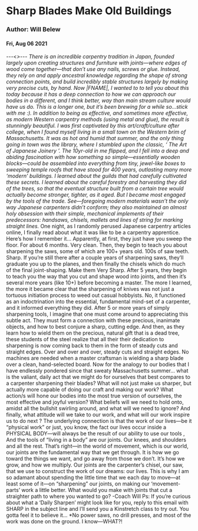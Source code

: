 # Sharp Blades Make Old Buildings
### Author: Will Belew
#### Fri, Aug 06 2021
---<*>---
There is an incredible carpentry tradition in Japan, founded largely upon creating structures and furniture with joints—where edges of wood come together—that don’t use any nails, screws or glue. Instead, they rely on and apply ancestral knowledge regarding the shape of strong connection points, and build incredibly stable structures largely by making very precise cuts, by hand. Now |FNAME|, I wanted to to tell you about this today because it has a deep connection to how we can approach our bodies in a different, and I think better, way than main stream culture would have us do. This is a longer one, but it’s been brewing for a while so…stick with me :). In addition to being as effective, and sometimes *more* effective, as modern Western carpentry methods (using metal and glue), the result is stunningly beautiful.                     I was first captivated by this art/craft/culture after college, when I found myself living in a small town on the Western brim of Massachusetts. It was as hot and humid that summer, and the only thing going in town was the library, where I stumbled upon the classic, ‘ The Art of Japanese Joinery ’. The 10yr-old in me flipped, and I fell into a deep and abiding fascination with how something so simple—essentially wooden blocks—could be assembled into everything from tiny, jewel-like boxes to sweeping temple roofs that have stood for 400 years, outlasting many more ‘modern’ buildings. I learned about the guilds that had carefully cultivated these secrets. I learned about the careful forestry and harvesting they did of the trees, so that the eventual structure built from a certain tree would actually become stronger, tighter, as it aged. But I became most engaged by the tools of the trade. See—foregoing modern materials wasn’t the only way Japanese carpenters didn’t conform; they also maintained an almost holy obsession with their simple, mechanical implements of their predecessors: handsaws, chisels, mallets and lines of string for marking straight lines.* One night, as I randomly perused Japanese carpentry articles online, I finally read about what it was like to be a carpentry apprentice. Here’s how I remember it… Apparently, at first, they just have you sweep the floor. For about 6 months. Very clean. Then, they begin to teach you about sharpening the saws, some of which are 100+ years old. 100s of saw teeth. Sharp. If you’re still there after a couple years of sharpening saws, they’ll graduate you up to the planes, and then finally the chisels which do much of the final joint-shaping. Make them Very Sharp. After 5 years, they begin to teach you the way that you cut and shape wood into joints, and then it’s several more years (like 10+) before becoming a master. The more I learned, the more it became clear that the sharpening of knives was not just a tortuous initiation process to weed out casual hobbyists. No, it functioned as an indoctrination into the essential, fundamental mind-set of a carpenter, and it informed everything they did. After 5 or more years of simply sharpening tools, I imagine that one  must  come around to appreciating this subtle act. They must form a connection with these precious, inanimate objects, and how to best conjure a sharp, cutting edge. And then, as they learn how to wield them on the precious, natural gift that is a dead tree, these students of the steel realize that all their their dedication to sharpening is now coming back to them in the form of steady cuts and straight edges. Over and over and over, steady cuts and straight edges. No machines are needed when a master craftsman is wielding a sharp blade over a clean, hand-selected board. Now for the analogy to our bodies that I have endlessly pondered since that sweaty Massachusetts summer…  what is the valiant, daily act that we might  do for ourselves  that best compares to a carpenter sharpening their blades? What will not just make us sharper, but actually more capable of doing our craft and making our work? What action/s will hone our bodies into the most true version of ourselves, the most effective and joyful version? What beliefs will we need to hold onto, amidst all the bullshit swirling around, and what will we need to ignore? And finally, what attitude will we take to our work, and what will our work inspire us to do  next ? The underlying connection is that the work of our lives—be it “physical work” or just, you know, the fact our lives  occur  inside a PHYSICAL BODY—will always be the result of our ability to  use our tools , And the tools of “living in a body” are our joints. Our knees, and shoulders and all the rest. That’s right—in the world of movement, which is our world, our joints are the fundamental  way  that we get through. It is how we go toward the things we want, and go away from those we don’t. It’s how we grow, and how we multiply. Our joints are the carpenter’s chisel, our saw, that we use to construct the work of our dreams: our lives. This is why I am so adamant about spending the little time that we each day to move—at least some of it—on “sharpening” our joints, on making our ‘movement-parts’ work a little better. What would you make with joints that cut a straighter path to where you wanted to go? -Coach Will Ps: If you’re curious about what a ‘Daily Sharpen’ might look like for you, reply to this email with SHARP in the subject line and l’ll send you a Kinstretch class to try out.  You gotta feel it to believe it… *No power saws, no drill presses, and most of the work was done on the ground. I know—WHAT?!
                        